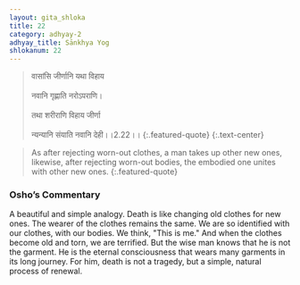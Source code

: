 ```yaml
---
layout: gita_shloka
title: 22
category: adhyay-2
adhyay_title: Sānkhya Yog
shlokanum: 22
---
```


> वासांसि जीर्णानि यथा विहाय<br><br>नवानि गृह्णाति नरोऽपराणि।<br><br>तथा शरीराणि विहाय जीर्णा<br><br>न्यन्यानि संयाति नवानि देही।।2.22।।
{:.featured-quote}
{:.text-center}

> As after rejecting worn-out clothes, a man takes up other new ones, likewise, after rejecting worn-out bodies, the embodied one unites with other new ones.
{:.featured-quote}

### Osho’s Commentary
A beautiful and simple analogy. Death is like changing old clothes for new ones. The wearer of the clothes remains the same.
We are so identified with our clothes, with our bodies. We think, "This is me." And when the clothes become old and torn, we are terrified. But the wise man knows that he is not the garment. He is the eternal consciousness that wears many garments in its long journey. For him, death is not a tragedy, but a simple, natural process of renewal.
